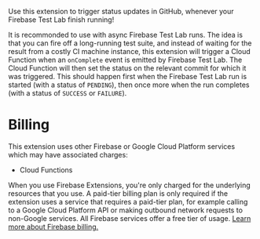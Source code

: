Use this extension to trigger status updates in GitHub, whenever your Firebase Test Lab finish running!

It is recommonded to use with async Firebase Test Lab runs. The idea is that you can fire off a long-running test suite, and instead of waiting for the result from a costly CI machine instance, this extension will trigger a Cloud Function when an `onComplete` event is emitted by Firebase Test Lab. The Cloud Function will then set the status on the relevant commit for which it was triggered. This should happen first when the Firebase Test Lab run is started (with a status of `PENDING`), then once more when the run completes (with a status of `SUCCESS` or `FAILURE`).

# Billing

This extension uses other Firebase or Google Cloud Platform services which may have associated charges:


- Cloud Functions

When you use Firebase Extensions, you're only charged for the underlying resources that you use. A paid-tier billing plan is only required if the extension uses a service that requires a paid-tier plan, for example calling to a Google Cloud Platform API or making outbound network requests to non-Google services. All Firebase services offer a free tier of usage. [Learn more about Firebase billing.](https://firebase.google.com/pricing)
